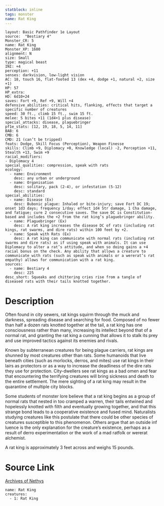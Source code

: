 ```yaml
---
statblock: inline
tags: monster
name: Rat King
---
```

```statblock
layout: Basic Pathfinder 1e Layout
source:  "Bestiary 4"
Monster_CR: 5
name: Rat King
Monster_XP: 1600
alignment: N
size: Small
type: magical beast
INI: +4
perception: +11
senses: darkvision, low-light vision
AC: 18, touch 16, flat-footed 13 (dex +4, dodge +1, natural +2, size +1)
HP: 57
HP_extra: 
HD: 6d10+24
saves: Fort +9, Ref +9, Will +4
defensive_abilities: critical hits, flanking, effects that target a specific number of creatures
speed: 30 ft., climb 15 ft., swim 15 ft.
melee: 5 bites +11 (1d4+1 plus disease)
special_attacks: disease, plaguebringer
pf1e_stats: [12, 19, 18, 5, 14, 11]
BAB: 6
CMB: 6
CMD: 21 (can’t be tripped)
feats: Dodge, Skill Focus (Perception), Weapon Finesse
skills: Climb +9, Diplomacy +0, Knowledge (local) -2, Perception +11, Stealth +13, Swim +9
racial_modifiers:
- Diplomacy 4
special_qualities: compression, speak with rats
ecology:
  - name: Environment
    desc: any urban or underground
  - name: Organisation
    desc: solitary, pack (2-4), or infestation (5-12)
    desc: standard
special_abilities:
  - name: Disease (Ex)
    desc: Bubonic plague: Inhaled or bite-injury; save Fort DC 19; onset 1d3 days; frequency 1/day; effect 1d4 Str damage, 1 Cha damage, and fatigue; cure 2 consecutive saves. The save DC is Constitution-based and includes the +2 from the rat king’s plaguebringer ability.
  - name: Plaguebringer (Ex)
    desc: A rat king increases the disease DC of rats (including rat kings, rat swarms, and dire rats) within 100 feet by +2.
  - name: Speak with Rats (Ex)
    desc: A rat king can communicate with normal rats (including rat swarms and dire rats) as if using speak with animals. It can use Diplomacy to alter a rat’s attitude, and when so doing gains a +4 racial bonus on the check. Any ability that allows a creature to communicate with rats (such as speak with animals or a wererat’s rat empathy) allows for communication with a rat king.
sources:
  - name: Bestiary 4
    desc: 225
desc_short: Squeaks and chittering cries rise from a tangle of diseased rats with their tails knotted together.
```
# Description
Often found in city sewers, rat kings squirm through the muck and darkness, spreading disease and searching for food. Composed of no fewer than half a dozen rats knotted together at the tail, a rat king has one consciousness rather than many, increasing its intellect beyond that of a normal rat, and granting the rat king a cunning that allows it to stalk its prey and use improved tactics against its enemies and rivals.

Known by subterranean creatures for being plague carriers, rat kings are shunned by most creatures other than rats. Some humanoids that live beneath cities (such as morlocks, derros, and mites) use rat kings in their lairs as protectors or as a way to increase the deadliness of the dire rats they use for protection. City-dwellers see rat kings as a bad omen and fear that encountering the terrifying creatures will bring sickness and death to the entire settlement. The mere sighting of a rat king may result in the quarantine of multiple city blocks.

Some students of monster lore believe that a rat king begins as a group of normal rats that nested in too cramped a warren, their tails entwined and hopelessly knotted with filth and eventually growing together, and that this strange bond leads to a cooperative existence and fused mind. Naturalists studying creatures like this postulate that there could be other species of creatures susceptible to this phenomenon. Others argue that an outside inf luence is the only explanation for the creature’s existence, perhaps as a result of derro experimentation or the work of a mad ratfolk or wererat alchemist.

A rat king is approximately 3 feet across and weighs 15 pounds.
# Source Link
[Archives of Nethys](https://aonprd.com/MonsterDisplay.aspx?ItemName=Rat%20King)
```encounter-table
name: Rat King
creatures:
  - 1: Rat King
```
